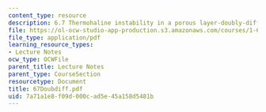 ```yaml
---
content_type: resource
description: 6.7 Thermohaline instability in a porous layer-doubly-diffusive instability
file: https://ol-ocw-studio-app-production.s3.amazonaws.com/courses/1-63-advanced-fluid-dynamics-of-the-environment-fall-2002/7a71a1e8f09d000cad5e45a158d5481b_67Doubdiff.pdf
file_type: application/pdf
learning_resource_types:
- Lecture Notes
ocw_type: OCWFile
parent_title: Lecture Notes
parent_type: CourseSection
resourcetype: Document
title: 67Doubdiff.pdf
uid: 7a71a1e8-f09d-000c-ad5e-45a158d5481b
---
```

